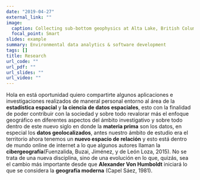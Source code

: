 ```yaml
---
date: "2019-04-27"
external_link: ""
image:
  caption: Collecting sub-bottom geophysics at Alta Lake, British Columbia.
  focal_point: Smart
slides: example
summary: Environmental data analytics & software development
tags: []
title: Research
url_code: ""
url_pdf: ""
url_slides: ""
url_video: ""
---
```

Hola en está oportunidad quiero compartirte algunos aplicaciones e investigaciones realizados de maneral personal entorno al área de la **estadística espacial** y 
**la ciencia de datos espaciales**, esto con la finalidad de poder contribuir con la sociedad y sobre todo revalorar más 
el enfoque geográfico en diferentes aspectos del ámbito investigativo y sobre todo dentro de este nuevo siglo en donde la **materia prima** son los datos,
en especial los **datos geolocalizados**, antes nuestro ámbito de estudio era el territorio ahora tenemos un **nuevo espacio de relación** y esto está dentro 
de mundo online de internet a lo que algunos autores llaman la **cibergeografía**(Fuenzalida, Buzai, Jiménez, y de León Loza, 2015).
No se trata de una nueva disciplina, sino de una evolución en lo que, quizás, sea el cambio más importante desde que **Alexander Von Humboldt** iniciará
lo que se considera la **geografía moderna** (Capel Sáez, 1981).